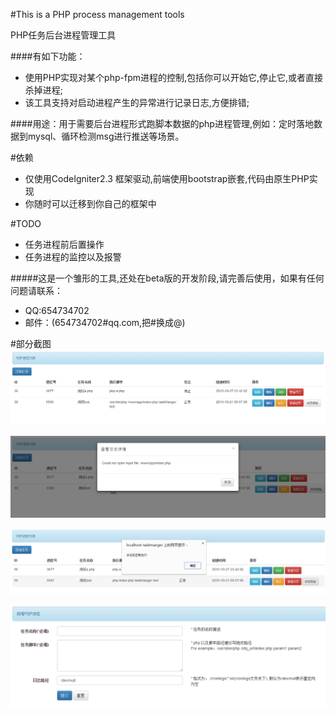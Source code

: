 #This is a PHP process management tools

PHP任务后台进程管理工具<br/>

####有如下功能：
 * 使用PHP实现对某个php-fpm进程的控制,包括你可以开始它,停止它,或者直接杀掉进程; 
 * 该工具支持对启动进程产生的异常进行记录日志,方便排错;

####用途：用于需要后台进程形式跑脚本数据的php进程管理,例如：定时落地数据到mysql、循环检测msg进行推送等场景。

#依赖

* 仅使用CodeIgniter2.3 框架驱动,前端使用bootstrap嵌套,代码由原生PHP实现
* 你随时可以迁移到你自己的框架中


#TODO

* 任务进程前后置操作
* 任务进程的监控以及报警

#####这是一个雏形的工具,还处在beta版的开发阶段,请完善后使用，如果有任何问题请联系：
 * QQ:654734702
 * 邮件：(654734702#qq.com,把#换成@) 

#部分截图
![1](printscreen/g1.png)

![1](printscreen/g2.png)

![1](printscreen/g3.png)

![1](printscreen/g4.png)
